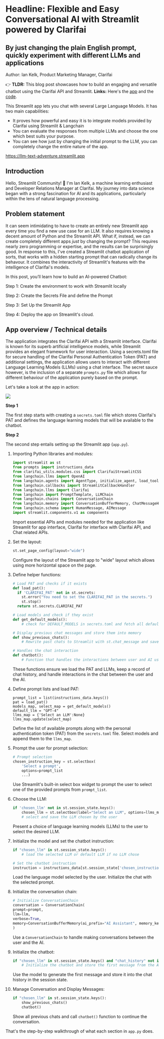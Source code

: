 # Headline: Flexible and Easy Conversational AI with Streamlit powered by Clarifai
## By just changing the plain English prompt, quickly experiment with different LLMs and applications

Author: Ian Kelk, Product Marketing Manager, Clarifai

👉 **TLDR:** This blog post showcases how to build an engaging and versatile chatbot using the Clarifai API and Streamlit. **Links:** Here's the [app](https://llm-text-adventure.streamlit.app/) and the [code](https://github.com/iankelk/llm-text-adventure).

This Streamlit app lets you chat with several Large Language Models. It has two main capabilities:
- It proves how powerful and easy it is to integrate models provided by Clarifai using Streamlit & Langchain
- You can evaluate the responses from multiple LLMs and choose the one which best suits your purpose.
- You can see how just by changing the initial prompt to the LLM, you can completely change the entire nature of the app.

https://llm-text-adventure.streamlit.app

## Introduction
Hello, Streamlit Community! 👋 I'm Ian Kelk, a machine learning enthusiast and Developer Relations Manager at Clarifai. My journey into data science began with a strong fascination for AI and its applications, particularly within the lens of natural language processing.

## Problem statement
It can seem intimidating to have to create an entirely new Streamlit app every time you find a new use case for an LLM. It also requires knowing a decent amount of Python and the Streamlit API. What if, instead, we can create completely different apps *just* by changing the prompt? This requires nearly zero programming or expertise, and the results can be surprisingly good. In response to this, I've created a Streamlit chatbot application of sorts, that works with a hidden starting prompt that can radically change its behavour. It combines the interactivity of Streamlit's features with the intelligence of Clarifai's models.

In this post, you’ll learn how to build an AI-powered Chatbot:

Step 1: Create the environment to work with Streamlit locally

Step 2: Create the Secrets File and define the Prompt

Step 3: Set Up the Streamlit App

Step 4: Deploy the app on Streamlit's cloud.


## App overview / Technical details
The application integrates the Clarifai API with a Streamlit interface. Clarifai is known for its superb artificial intelligence models, while Streamlit provides an elegant framework for user interaction. Using a secrets.toml file for secure handling of the Clarifai Personal Authentication Token (PAT) and additional settings, the application allows users to interact with different Language Learning Models (LLMs) using a chat interface. The secret sauce however, is the inclusion of a separate `prompts.py` file which allows for different behaviour of the application purely based on the prompt.

Let's take a look at the app in action:

![](./assets/italian.gif)

**Step 1**

The first step starts with creating a `secrets.toml` file which stores Clarifai's PAT and defines the language learning models that will be available to the chatbot.

**Step 2**

The second step entails setting up the Streamlit app (`app.py`). 

1.  Importing Python libraries and modules:
    ```python
    import streamlit as st
    from prompts import instructions_data
    from clarifai_utils.modules.css import ClarifaiStreamlitCSS
    from langchain.llms import OpenAI
    from langchain.agents import AgentType, initialize_agent, load_tools
    from langchain.callbacks import StreamlitCallbackHandler
    from langchain.llms import Clarifai
    from langchain import PromptTemplate, LLMChain
    from langchain.chains import ConversationChain
    from langchain.memory import ConversationBufferMemory, ChatMessageHistory
    from langchain.schema import HumanMessage, AIMessage
    import streamlit.components.v1 as components
    ```
    Import essential APIs and modules needed for the application like Streamlit for app interface, Clarifai for interface with Clarifai API, and Chat related APIs.

2.  Set the layout:
    ```python
    st.set_page_config(layout="wide")
    ```
    Configure the layout of the Streamlit app to "wide" layout which allows using more horizontal space on the page.

3.  Define helper functions:
    ```python
    # Load PAT and checks if it exists
    def load_pat():
      if 'CLARIFAI_PAT' not in st.secrets:
        st.error("You need to set the CLARIFAI_PAT in the secrets.")
        st.stop()
      return st.secrets.CLARIFAI_PAT

    # Load models and check if they exist
    def get_default_models():
        # check for DEFAULT_MODELS in secrets.toml and fetch all default models

    # Display previous chat messages and store them into memory
    def show_previous_chats():
        # Rewrite past chats to Streamlit with st.chat_message and save them to memory
    
    # Handles the chat interaction
    def chatbot():
        # Function that handles the interactions between user and AI using Streamlit's chat_input and chat_message features
    ```
    These functions ensure we load the PAT and LLMs, keep a record of chat history, and handle interactions in the chat between the user and the AI.

4.  Define prompt lists and load PAT:
    ```
    prompt_list = list(instructions_data.keys()) 
    pat = load_pat()
    models_map, select_map = get_default_models()
    default_llm = "GPT-4"
    llms_map = {'Select an LLM':None}
    llms_map.update(select_map)
    ```
    Define the list of available prompts along with the personal authentication token (PAT) from the `secrets.toml` file. Select models and append them to the `llms_map`.

5.  Prompt the user for prompt selection:
    ```python
    # Prompt selection
    chosen_instruction_key = st.selectbox(
        'Select a prompt',
        options=prompt_list
        ...)
    ```
    Use Streamlit's built-in select box widget to prompt the user to select one of the provided prompts from `prompt_list`.

6.  Choose the LLM:
    ```python
    if 'chosen_llm' not in st.session_state.keys():
        chosen_llm = st.selectbox(label="Select an LLM", options=llms_map.keys())
        # select and save the LLM chosen by the user
    ```
    Present a choice of language learning models (LLMs) to the user to select the desired LLM.

7.  Initialize the model and set the chatbot instruction:
    ```python
    if "chosen_llm" in st.session_state.keys():
        # load the selected LLM or default LLM if no LLM chose

    # Set the chatbot instruction
    instruction = instructions_data[st.session_state['chosen_instruction_key']]['instruction']
    ```
    Load the language model selected by the user. Initialize the chat with the selected prompt.

8.  Initialize the conversation chain:
    ```python
    # Initialize ConversationChain
    conversation = ConversationChain(
    prompt=prompt,
    llm=llm,
    verbose=True,
    memory=ConversationBufferMemory(ai_prefix="AI Assistant", memory_key="chat_history"),
    )
    ```
    Use a `ConversationChain` to handle making conversations between the user and the AI.

9.  Initialize the chatbot:
    ```python
    if "chosen_llm" in st.session_state.keys() and "chat_history" not in st.session_state.keys():
        # Initialize the chatbot and store the first message from the AI 
    ```
    Use the model to generate the first message and store it into the chat history in the session state.

10. Manage Conversation and Display Messages:
    ```python
    if "chosen_llm" in st.session_state.keys():
        show_previous_chats()
        chatbot()
    ```
    Show all previous chats and call `chatbot()` function to continue the conversation.
    
That's the step-by-step walkthrough of what each section in `app.py` does.

